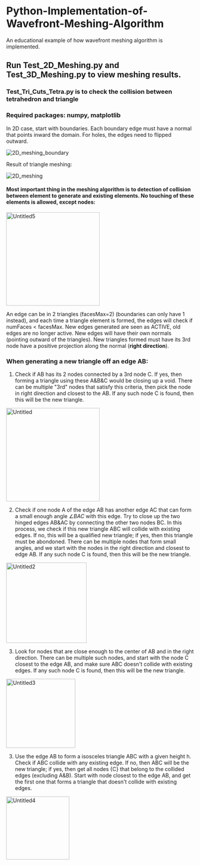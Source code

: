 # Python-Implementation-of-Wavefront-Meshing-Algorithm
An educational example of how wavefront meshing algorithm is implemented.

## Run Test_2D_Meshing.py and Test_3D_Meshing.py to view meshing results.
### Test_Tri_Cuts_Tetra.py is to check the collision between tetrahedron and triangle
### Required packages: numpy, matplotlib

In 2D case, start with boundaries. Each boundary edge must have a normal that points inward the domain. For holes, the edges need to flipped outward.

![2D_meshing_boundary](https://user-images.githubusercontent.com/61217720/210152892-841cf16a-d6f2-49b8-b8a6-3fba37a9caec.png)

Result of triangle meshing:

![2D_meshing](https://user-images.githubusercontent.com/61217720/210152777-5d06d8b9-9d23-4f3a-b8c0-e21fb2f84c53.png)

#### Most important thing in the meshing algorithm is to detection of collision between element to generate and existing elements. No touching of these elements is allowed, except nodes:
<img width="250" alt="Untitled5" src="https://user-images.githubusercontent.com/61217720/210154601-c8577c59-d19b-4d40-a0a5-cffff8e301b5.png">


An edge can be in 2 triangles (facesMax=2) (boundaries can only have 1 instead), and each time a triangle element is formed, the edges will check if numFaces < facesMax. New edges generated are seen as ACTIVE, old edges are no longer active. New edges will have their own normals (pointing outward of the triangles). New triangles formed must have its 3rd node have a positive projection along the normal (**right direction**).
### When generating a new triangle off an edge AB:

  1. Check if AB has its 2 nodes connected by a 3rd node C. If yes, then forming a triangle using these A&B&C would be closing up a void. There can be multiple "3rd" nodes that satisfy this criteria, then pick the node in right direction and closest to the AB. If any such node C is found, then this will be the new triangle.
  <img width="250" alt="Untitled" src="https://user-images.githubusercontent.com/61217720/210154261-51a12f52-fb73-4bcb-a7e3-8438e7c78675.png">

  
  2. Check if one node A of the edge AB has another edge AC that can form a small enough angle $\angle BAC$ with this edge. Try to close up the two hinged edges AB&AC by connecting the other two nodes BC. In this process, we check if this new triangle ABC will collide with existing edges. If no, this will be a qualified new triangle; if yes, then this triangle must be abondoned. There can be multiple nodes that form small angles, and we start with the nodes in the right direction and closest to edge AB. If any such node C is found, then this will be the new triangle.
  <img width="215" alt="Untitled2" src="https://user-images.githubusercontent.com/61217720/210154264-eb7cb1b9-3047-4bfb-8b49-5dece284978a.png">

  3. Look for nodes that are close enough to the center of AB and in the right direction. There can be multiple such nodes, and start with the node C closest to the edge AB, and make sure ABC doesn't collide with existing edges. If any such node C is found, then this will be the new triangle.
  <img width="185" alt="Untitled3" src="https://user-images.githubusercontent.com/61217720/210154266-b836b458-c9a5-4885-bcb2-8a7b585f58d1.png">

  3. Use the edge AB to form a isosceles triangle ABC with a given height h. Check if ABC collide with any existing edge. If no, then ABC will be the new triangle; if yes, then get all nodes {C} that belong to the collided edges (excluding A&B). Start with node closest to the edge AB, and get the first one that forms a triangle that doesn't collide with existing edges.
  <img width="169" alt="Untitled4" src="https://user-images.githubusercontent.com/61217720/210154269-cc9285d3-5562-4dc9-8fff-da02674365ab.png">
